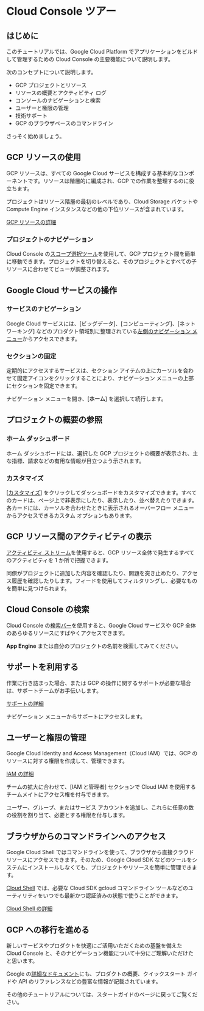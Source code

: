 # Cloud Console ツアー

<walkthrough-tutorial-duration duration="5"></walkthrough-tutorial-duration>

## はじめに

このチュートリアルでは、Google Cloud Platform でアプリケーションをビルドして管理するための Cloud Console の主要機能について説明します。

次のコンセプトについて説明します。

  *  GCP プロジェクトとリソース
  *  リソースの概要とアクティビティ ログ
  *  コンソールのナビゲーションと検索
  *  ユーザーと権限の管理
  *  技術サポート
  *  GCP のブラウザベースのコマンドライン

さっそく始めましょう。

## GCP リソースの使用

GCP リソースは、すべての Google Cloud サービスを構成する基本的なコンポーネントです。リソースは階層的に編成され、GCP での作業を整理するのに役立ちます。

プロジェクトはリソース階層の最初のレベルであり、Cloud Storage バケットや Compute Engine インスタンスなどの他の下位リソースが含まれています。

[GCP リソースの詳細][gcp-resources]

### プロジェクトのナビゲーション

Cloud Console の[スコープ選択ツール][spotlight-project-select]を使用して、GCP プロジェクト間を簡単に移動できます。プロジェクトを切り替えると、そのプロジェクトとすべての子リソースに合わせてビューが調整されます。

<walkthrough-project-setup></walkthrough-project-setup>

## Google Cloud サービスの操作

### サービスのナビゲーション

Google Cloud サービスには、[ビッグデータ]、[コンピューティング]、[ネットワーキング] などのプロダクト領域別に整理されている[左側のナビゲーション メニュー][spotlight-console-menu]からアクセスできます。

### セクションの固定

定期的にアクセスするサービスは、セクション アイテムの上にカーソルを合わせて固定アイコンをクリックすることにより、ナビゲーション メニューの上部にセクションを固定できます。

ナビゲーション メニューを開き、[**ホーム**] を選択して続行します。

<walkthrough-menu-navigation sectionid="HOME_SECTION"></walkthrough-menu-navigation>

## プロジェクトの概要の参照

### ホーム ダッシュボード

ホーム ダッシュボードには、選択した GCP プロジェクトの概要が表示され、主な指標、請求などの有用な情報が目立つよう示されます。

### カスタマイズ

[[カスタマイズ][spotlight-customize-dashboard]] をクリックしてダッシュボードをカスタマイズできます。すべてのカードは、ページ上で非表示にしたり、表示したり、並べ替えたりできます。各カードには、カーソルを合わせたときに表示されるオーバーフロー メニューからアクセスできるカスタム オプションもあります。

## GCP リソース間のアクティビティの表示

[アクティビティ ストリーム][spotlight-activity-stream]を使用すると、GCP リソース全体で発生するすべてのアクティビティを 1 か所で把握できます。

同僚がプロジェクトに追加した内容を確認したり、問題を突き止めたり、アクセス履歴を確認したりします。フィードを使用してフィルタリングし、必要なものを簡単に見つけられます。

## Cloud Console の検索

Cloud Console の[検索バー][spotlight-search-bar]を使用すると、Google Cloud サービスや GCP 全体のあらゆるリソースにすばやくアクセスできます。

**App Engine** または自分のプロジェクトの名前を検索してみてください。

## サポートを利用する

作業に行き詰まった場合、または GCP の操作に関するサポートが必要な場合は、サポートチームがお手伝いします。

[サポートの詳細](http://cloud.google.com/support)

ナビゲーション メニューからサポートにアクセスします。

<walkthrough-menu-navigation sectionid="SUPPORT_SECTION"></walkthrough-menu-navigation>

## ユーザーと権限の管理

Google Cloud Identity and Access Management（Cloud IAM）では、GCP のリソースに対する権限を作成して、管理できます。

[IAM の詳細](https://cloud.google.com/iam/docs/)

チームの拡大に合わせて、[IAM と管理者] セクションで Cloud IAM を使用するチームメイトにアクセス権を付与できます。

ユーザー、グループ、またはサービス アカウントを追加し、これらに任意の数の役割を割り当て、必要とする権限を付与します。

<walkthrough-menu-navigation sectionid="IAM_ADMIN_SECTION"></walkthrough-menu-navigation>

## ブラウザからのコマンドラインへのアクセス

Google Cloud Shell ではコマンドラインを使って、ブラウザから直接クラウド リソースにアクセスできます。そのため、Google Cloud SDK などのツールをシステムにインストールしなくても、プロジェクトやリソースを簡単に管理できます。

[Cloud Shell][spotlight-open-devshell] では、必要な <walkthrough-cloud-shell-icon></walkthrough-cloud-shell-icon>Cloud SDK gcloud コマンドライン ツールなどのユーティリティをいつでも最新かつ認証済みの状態で使うことができます。

[Cloud Shell の詳細](https://cloud.google.com/shell/)

## GCP への移行を進める

<walkthrough-conclusion-trophy></walkthrough-conclusion-trophy>

新しいサービスやプロダクトを快適にご活用いただくための基盤を備えた Cloud Console と、そのナビゲーション機能について十分にご理解いただけたと思います。

Google の[詳細なドキュメント](https://cloud.google.com/docs/)にも、プロダクトの概要、クイックスタート ガイドや API のリファレンスなどの豊富な情報が記載されています。

その他のチュートリアルについては、スタートガイドのページに戻ってご覧ください。
<walkthrough-menu-navigation sectionid="ONBOARDING_SECTION"></walkthrough-menu-navigation>

[gcp-resources]: https://cloud.google.com/resource-manager/docs/cloud-platform-resource-hierarchy
[spotlight-activity-stream]: walkthrough://spotlight-pointer?cssSelector=.mat-tab-link:nth-of-type(2)
[spotlight-console-menu]: walkthrough://spotlight-pointer?spotlightId=console-nav-menu
[spotlight-customize-dashboard]: walkthrough://spotlight-pointer?cssSelector=.cfc-customize-button
[spotlight-open-devshell]: walkthrough://spotlight-pointer?spotlightId=devshell-activate-button
[spotlight-project-select]: walkthrough://spotlight-pointer?spotlightId=purview-switcher
[spotlight-search-bar]: walkthrough://spotlight-pointer?cssSelector=.p6n-search-bar,.pcc-platform-bar-search-bar
